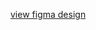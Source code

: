 [view figma design](https://www.figma.com/file/Ztu6KvtqGex08D5wCZXcC5/Crud-Operations-(Community)?type=design&node-id=0-1&mode=design&t=oHeYdrLMrkk2sp4k-0)